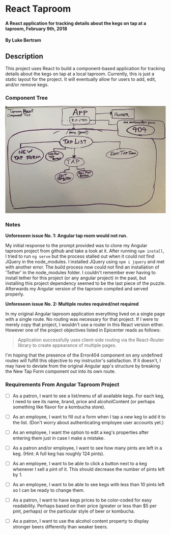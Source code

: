 # React Taproom

#### A React application for tracking details about the kegs on tap at a taproom, February 9th, 2018

#### By **Luke Bertram**

## Description

This project uses React to build a component-based application for tracking details about the kegs on tap at a local taproom. Currently, this is just a static layout for the project. It will eventually allow for users to add, edit, and/or remove kegs.

### Component Tree
![Component Tree](component-tree.jpg)

### Notes
**Unforeseen issue No. 1: Angular tap room would not run.**

My initial response to the prompt provided was to clone my Angular taproom project from github and take a look at it. After running `npm install`, I tried to run `ng serve` but the process stalled out when it could not find JQuery in the node_modules. I installed JQuery using `npm i jquery` and met with another error. The build process now could not find an installation of 'Tether' in the node_modules folder. I couldn't remember ever having to install tether for this project (or any angular project) in the past, but installing this project dependency seemed to be the last piece of the puzzle. Afterwards my Angular version of the taproom compiled and served properly.

**Unforeseen issue No. 2: Multiple routes required/not required**

In my original Angular taproom application everything lived on a single page with a single route. No routing was necessary for that project. If I were to merely copy that project, I wouldn't use a router in this React version either. However one of the project objectives listed in Epicenter reads as follows:

>Application successfully uses client-side routing via the React-Router library to create appearance of multiple pages.

I'm hoping that the presence of the Error404 component on any undefined routes will fulfill this objective to my instructor's satisfaction. If it doesn't, I may have to deviate from the original Angular app's structure by breaking the New Tap Form component out into its own route.

### Requirements From Angular Taproom Project

- [ ] As a patron, I want to see a list/menu of all available kegs. For each keg, I need to see its name, brand, price and alcoholContent (or perhaps something like flavor for a kombucha store).

- [ ] As an employee, I want to fill out a form when I tap a new keg to add it to the list. (Don't worry about authenticating employee user accounts yet.)

- [ ] As an employee, I want the option to edit a keg's properties after entering them just in case I make a mistake.

- [ ] As a patron and/or employee, I want to see how many pints are left in a keg. (Hint: A full keg has roughly 124 pints).

- [ ] As an employee, I want to be able to click a button next to a keg whenever I sell a pint of it. This should decrease the number of pints left by 1.

- [ ] As an employee, I want to be able to see kegs with less than 10 pints left so I can be ready to change them.

- [ ] As a patron, I want to have kegs prices to be color-coded for easy readability. Perhaps based on their price (greater or less than $5 per pint, perhaps) or the particular style of beer or kombucha.

- [ ] As a patron, I want to use the alcohol content property to display stronger beers differently than weaker beers.
